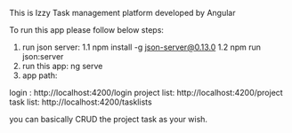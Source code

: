 This is Izzy Task management platform developed by Angular 

To run this app please follow below steps:

1. run json server:  1.1 npm install -g json-server@0.13.0               1.2 npm run json:server
2. run this app: ng serve
3. app path:  


login :  http://localhost:4200/login
project list: http://localhost:4200/project
task list: http://localhost:4200/tasklists

you can basically CRUD the project task as your wish.

